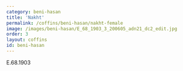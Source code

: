 ```yaml
---
category: beni-hasan
title: 'Nakht'
permalink: /coffins/beni-hasan/nakht-female
image: /images/beni-hasan/E_68_1903_3_200605_adn21_dc2_edit.jpg
order: 3
layout: coffins
id: beni-hasan
---
```


E.68.1903
